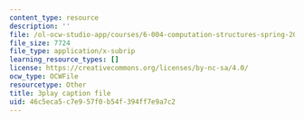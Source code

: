 ```yaml
---
content_type: resource
description: ''
file: /ol-ocw-studio-app/courses/6-004-computation-structures-spring-2017/46c5eca5c7e957f0b54f394ff7e9a7c2_YOABS3tTHVc.vtt
file_size: 7724
file_type: application/x-subrip
learning_resource_types: []
license: https://creativecommons.org/licenses/by-nc-sa/4.0/
ocw_type: OCWFile
resourcetype: Other
title: 3play caption file
uid: 46c5eca5-c7e9-57f0-b54f-394ff7e9a7c2
---
```

